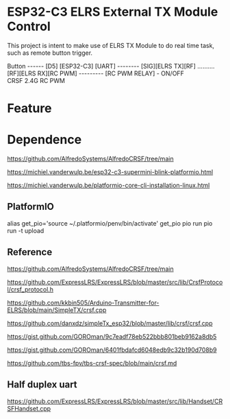 # ESP32-C3 ELRS External TX Module Control

This project is intent to make use of ELRS TX Module to do real time task, such as remote button trigger.

  Button ------ [D5] [ESP32-C3] [UART] -------- [SIG][ELRS TX][RF]  .......... [RF][ELRS RX][RC PWM] --------- [RC PWM RELAY] - ON/OFF  
                                         CRSF                          2.4G                            RC PWM   
# Feature
                                         
# Dependence

https://github.com/AlfredoSystems/AlfredoCRSF/tree/main

https://michiel.vanderwulp.be/esp32-c3-supermini-blink-platformio.html

https://michiel.vanderwulp.be/platformio-core-cli-installation-linux.html

## PlatformIO

alias get_pio='source ~/.platformio/penv/bin/activate'
get_pio
pio run
pio run -t upload

## Reference

https://github.com/AlfredoSystems/AlfredoCRSF/tree/main

https://github.com/ExpressLRS/ExpressLRS/blob/master/src/lib/CrsfProtocol/crsf_protocol.h

https://github.com/kkbin505/Arduino-Transmitter-for-ELRS/blob/main/SimpleTX/crsf.cpp

https://github.com/danxdz/simpleTx_esp32/blob/master/lib/crsf/crsf.cpp

https://gist.github.com/GOROman/9c7eadf78eb522bbb801beb9162a8db5

https://gist.github.com/GOROman/6401fbdafcd6048edb9c32b190d708b9

https://github.com/tbs-fpv/tbs-crsf-spec/blob/main/crsf.md

## Half duplex uart

https://github.com/ExpressLRS/ExpressLRS/blob/master/src/lib/Handset/CRSFHandset.cpp
